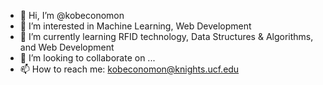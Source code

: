 - 👋 Hi, I’m @kobeconomon
- 👀 I’m interested in Machine Learning, Web Development
- 🌱 I’m currently learning RFID technology, Data Structures & Algorithms, and Web Development
- 💞️ I’m looking to collaborate on ...
- 📫 How to reach me: kobeconomon@knights.ucf.edu

<!---
kobeconomon/kobeconomon is a ✨ special ✨ repository because its `README.md` (this file) appears on your GitHub profile.
You can click the Preview link to take a look at your changes.
--->
